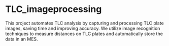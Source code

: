 # TLC_imageprocessing
This project automates TLC analysis by capturing and processing TLC plate images, saving time and improving accuracy. We utilize image recognition techniques to measure distances on TLC plates and automatically store the data in an MES.
